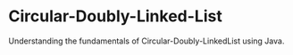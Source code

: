 # Circular-Doubly-Linked-List
Understanding the fundamentals of Circular-Doubly-LinkedList using Java.
